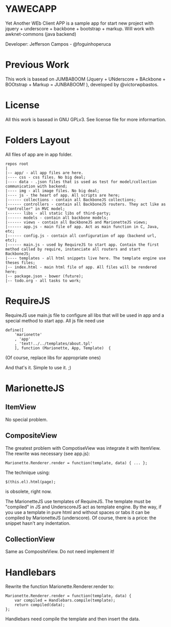 YAWECAPP
========

Yet Another WEb Client APP is a sample app for start new project with  jquery + underscore + backbone + bootstrap + markup.
Will work with awknet-commons (java backend)

Developer: Jefferson Campos - @foguinhoperuca

Previous Work
=============

This work is basead on JUMBABOOM (Jquery + UNderscore + BAckbone + BOOtstrap + Markup = JUNBABOOM! ), developed by @victorwpbastos.

License
=======

All this work is  basead in GNU GPLv3. See license file for more informartion.

Folders Layout
==============

All files of app are in app folder.

	repos root
	|
	|-- app/ - all app files are here.
	|---- css - css files. No big deal;
	|---- data - .json files that is used as test for model/collection communication with backend;
	|---- img - all image files. No big deal;
	|---- js - the heart of app. All scripts are here;
	|------ collections - contain all BackboneJS collections;
	|------ controllers - contain all BackboneJS routers. They act like as "controller" in MVC model;
	|------ libs - all static libs of third-party;
	|------ models - contain all backbone models;
	|------ views - contain all BackboneJS and MarionetteJS views;
	|------ app.js - main file of app. Act as main function in C, Java, etc;
	|------ config.js - contain all configuration of app (backend url, etc);
	|------ main.js - used by RequireJS to start app. Contain the first method called by require, instanciate all routers and start BackboneJS;
	|---- templates - all html snippets live here. The template engine use theses files;
	|-- index.html - main html file of app. All files will be rendered here;
	|-- package.json - bower (future);
	|-- todo.org - all tasks to work;

RequireJS
=========

RequireJS use main.js file to configure all libs that will be used in app and a special method to start app. All js file need use

	define([
		'marionette'
		, 'app'
		, 'text!../../templates/about.tpl'
		], function (Marionette, App, Template)  {

(Of course, replace libs for appropriate ones)

And that's it. Simple to use it. ;)


MarionetteJS
============

ItemView
--------

No special problem.

CompositeView
-------------

The greatest problem with CompotiseView was integrate it with ItemView. The rewrite was necessary  (see app.js):

	Marionette.Renderer.render = function(template, data) { ... };

The technique using:

	$(this.el).html(page);

is obsolete, right now.

The MarionetteJS use templates of RequireJS. The template must be "compiled" in JS and UnderscoreJS act as template engine.
By the way, if you use a template in pure html and without spaces or tabs it can be compiled by MarionetteJS (underscore). Of course, there is a price: the snippet hasn't any indentation.

CollectionView
--------------

Same as CompositeView. Do not need implement it!

Handlebars
==========

Rewrite the function Marionette.Renderer.render to:

```
Marionette.Renderer.render = function(template, data) {
	var compiled = Handlebars.compile(template);
	return compiled(data);
};
```

Handlebars need compile the template and then insert the data.
